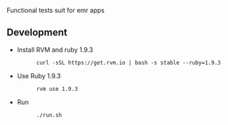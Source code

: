 Functional tests suit for emr apps

## Development

* Install RVM and ruby 1.9.3

            curl -sSL https://get.rvm.io | bash -s stable --ruby=1.9.3

* Use Ruby 1.9.3

            rvm use 1.9.3

* Run

            ./run.sh